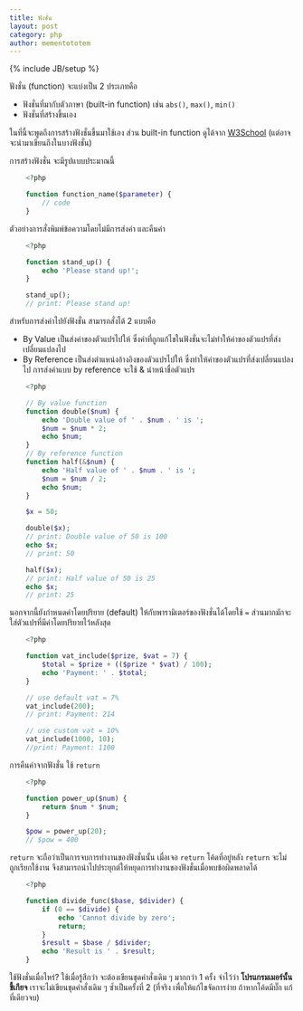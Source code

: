 ```yaml
---
title: ฟังชั่น
layout: post
category: php
author: mementototem
---
```

{% include JB/setup %}

ฟังชั่น (function) จะแบ่งเป็น 2 ประเภทคือ

- ฟังชั่นที่มากับตัวภาษา (built-in function) เช่น `abs()`, `max()`, `min()`
- ฟังชั่นที่สร้างขึ้นเอง

ในที่นี้จะพูดถึงการสร้างฟังชั่นขึ้นมาใช้เอง ส่วน built-in function ดูได้จาก [W3School](http://www.w3schools.com/php/default.asp) (แต่อาจจะนำมาเขียนถึงในบางฟังชั่น)

การสร้างฟังชั่น จะมีรูปแบบประมาณนี้

```php
    <?php

    function function_name($parameter) {
        // code
    }
```

ตัวอย่างการสั่งพิมพ์ข้อความโดยไม่มีการส่งค่า และคืนค่า

```php
    <?php

    function stand_up() {
        echo 'Please stand up!';
    }

    stand_up();
    // print: Please stand up!
```

สำหรับการส่งค่าไปยังฟังชั่น สามารถสั่งได้ 2 แบบคือ

- By Value เป็นส่งค่าของตัวแปรไปให้ ซึ่งค่าที่ถูกแก้ไขในฟังชั่นจะไม่ทำให้ค่าของตัวแปรที่ส่งเปลี่ยนแปลงไป
- By Reference เป็นส่งตำแหน่งอ้างอิงของตัวแปรไปให้ ซึ่งทำให้ค่าของตัวแปรที่ส่งเปลี่ยนแปลงไป การส่งค่าแบบ by reference จะใช้ & นำหน้าชื่อตัวแปร

```php
    <?php

    // By value function
    function double($num) {
        echo 'Double value of ' . $num . ' is ';
        $num = $num * 2;
        echo $num;
    }
    // By reference function
    function half(&$num) {
        echo 'Half value of ' . $num . ' is ';
        $num = $num / 2;
        echo $num;
    }

    $x = 50;

    double($x);
    // print: Double value of 50 is 100
    echo $x;
    // print: 50

    half($x);
    // print: Half value of 50 is 25
    echo $x;
    // print: 25
```

นอกจากนี้ยังกำหนดค่าโดยปริยาย (default) ให้กับพารามิเตอร์ของฟังชั่นได้โดยใช้ `=` ส่วนมากมักจะใส่ตัวแปรที่มีค่าโดยปริยายไว้หลังสุด

```php
    <?php

    function vat_include($prize, $vat = 7) {
        $total = $prize + (($prize * $vat) / 100);
        echo 'Payment: ' . $total;
    }

    // use default vat = 7%
    vat_include(200);
    // print: Payment: 214

    // use custom vat = 10%
    vat_include(1000, 10);
    //print: Payment: 1100
```

การคืนค่าจากฟังชั่น ใช้ `return`

```php
    <?php

    function power_up($num) {
        return $num * $num;
    }

    $pow = power_up(20);
    // $pow = 400
```

`return` จะถือว่าเป็นการจบการทำงานของฟังชั่นนั้น เมื่อเจอ `return` โค้ดที่อยู่หลัง `return` จะไม่ถูกเรียกใช้งาน จึงสามารถนำไปประยุกต์ให้หยุดการทำงานของฟังชั่นเมื่อพบข้อผิดพลาดได้

```php
    <?php

    function divide_func($base, $divider) {
        if (0 == $divide) {
            echo 'Cannot divide by zero';
            return;
        }
        $result = $base / $divider;
        echo 'Result is ' . $result;
    }
```

ใช้ฟังชั่นเมื่อไหร่? ใช้เมื่อรู้สึกว่า จะต้องเขียนชุดคำสั่งเดิม ๆ มากกว่า 1 ครั้ง จำไว้ว่า **โปรแกรมเมอร์นั้นขี้เกียจ** เราจะไม่เขียนชุดคำสั่งเดิม ๆ ซ้ำเป็นครั้งที่ 2 (ที่จริง เพื่อให้แก้ไขจัดการง่าย ถ้าหากโค้ดมีบั๊ก แก้ที่เดียวจบ)
